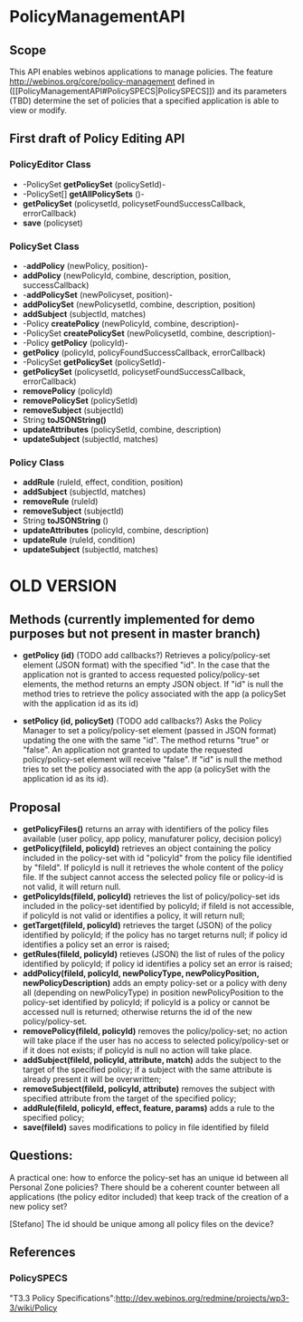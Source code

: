 PolicyManagementAPI
===================

Scope
-----

This API enables webinos applications to manage policies. The feature http://webinos.org/core/policy-management defined in ([[PolicyManagementAPI#PolicySPECS|PolicySPECS]]) and its parameters (TBD) determine the set of policies that a specified application is able to view or modify.

First draft of Policy Editing API
---------------------------------

### PolicyEditor Class

-   -PolicySet **getPolicySet** (policySetId)-
-   -PolicySet[] **getAllPolicySets** ()-
-   **getPolicySet** (policysetId, policysetFoundSuccessCallback, errorCallback)
-   **save** (policyset)

### PolicySet Class

-   -**addPolicy** (newPolicy, position)-
-   **addPolicy** (newPolicyId, combine, description, position, successCallback)
-   -**addPolicySet** (newPolicyset, position)-
-   **addPolicySet** (newPolicysetId, combine, description, position)
-   **addSubject** (subjectId, matches)
-   -Policy **createPolicy** (newPolicyId, combine, description)-
-   -PolicySet **createPolicySet** (newPolicysetId, combine, description)-
-   -Policy **getPolicy** (policyId)-
-   **getPolicy** (policyId, policyFoundSuccessCallback, errorCallback)
-   -PolicySet **getPolicySet** (policySetId)-
-   **getPolicySet** (policysetId, policysetFoundSuccessCallback, errorCallback)
-   **removePolicy** (policyId)
-   **removePolicySet** (policySetId)
-   **removeSubject** (subjectId)
-   String **toJSONString()**
-   **updateAttributes** (policySetId, combine, description)
-   **updateSubject** (subjectId, matches)

### Policy Class

-   **addRule** (ruleId, effect, condition, position)
-   **addSubject** (subjectId, matches)
-   **removeRule** (ruleId)
-   **removeSubject** (subjectId)
-   String **toJSONString** ()
-   **updateAttributes** (policyId, combine, description)
-   **updateRule** (ruleId, condition)
-   **updateSubject** (subjectId, matches)

OLD VERSION
===========

Methods (currently implemented for demo purposes but not present in master branch)
----------------------------------------------------------------------------------

-   **getPolicy (id)** (TODO add callbacks?)
    Retrieves a policy/policy-set element (JSON format) with the specified "id". In the case that the application not is granted to access requested policy/policy-set elements, the method returns an empty JSON object.
    If "id" is null the method tries to retrieve the policy associated with the app (a policySet with the application id as its id)

-   **setPolicy (id, policySet)** (TODO add callbacks?)
    Asks the Policy Manager to set a policy/policy-set element (passed in JSON format) updating the one with the same "id". The method returns "true" or "false". An application not granted to update the requested policy/policy-set element will receive "false".
    If "id" is null the method tries to set the policy associated with the app (a policySet with the application id as its id).

Proposal
--------

-   **getPolicyFiles()** returns an array with identifiers of the policy files available (user policy, app policy, manufaturer policy, decision policy)
-   **getPolicy(fileId, policyId)** retrieves an object containing the policy included in the policy-set with id "policyId" from the policy file identified by "fileId". If policyId is null it retrieves the whole content of the policy file. If the subject cannot access the selected policy file or policy-id is not valid, it will return null.
-   **getPolicyIds(fileId, policyId)** retrieves the list of policy/policy-set ids included in the policy-set identified by policyId; if fileId is not accessible, if policyId is not valid or identifies a policy, it will return null;
-   **getTarget(fileId, policyId)** retrieves the target (JSON) of the policy identified by policyId; if the policy has no target returns null; if policy id identifies a policy set an error is raised;
-   **getRules(fileId, policyId)** retieves (JSON) the list of rules of the policy identified by policyId; if policy id identifies a policy set an error is raised;
-   **addPolicy(fileId, policyId, newPolicyType, newPolicyPosition, newPolicyDescription)** adds an empty policy-set or a policy with deny all (depending on newPolicyType) in position newPolicyPosition to the policy-set identified by policyId; if policyId is a policy or cannot be accessed null is returned; otherwise returns the id of the new policy/policy-set.
-   **removePolicy(fileId, policyId)** removes the policy/policy-set; no action will take place if the user has no access to selected policy/policy-set or if it does not exists; if policyId is null no action will take place.
-   **addSubject(fileId, policyId, attribute, match)** adds the subject to the target of the specified policy; if a subject with the same attribute is already present it will be overwritten;
-   **removeSubject(fileId, policyId, attribute)** removes the subject with specified attribute from the target of the specified policy;
-   **addRule(fileId, policyId, effect, feature, params)** adds a rule to the specified policy;
-   **save(fileId)** saves modifications to policy in file identified by fileId

Questions:
----------

A practical one: how to enforce the policy-set has an unique id between all Personal Zone policies? There should be a coherent counter between all applications (the policy editor included) that keep track of the creation of a new policy set?

[Stefano] The id should be unique among all policy files on the device?

References
----------

### PolicySPECS

"T3.3 Policy Specifications":http://dev.webinos.org/redmine/projects/wp3-3/wiki/Policy


